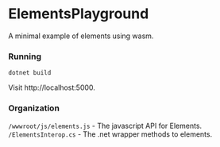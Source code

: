 # ElementsPlayground
A minimal example of elements using wasm.

### Running
`dotnet build`

Visit http://localhost:5000.

### Organization
`/wwwroot/js/elements.js` - The javascript API for Elements.
`/ElementsInterop.cs` - The .net wrapper methods to elements.
